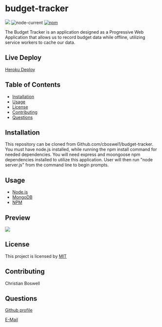 # budget-tracker

![](https://img.shields.io/badge/license-MIT-yellow)
![node-current](https://img.shields.io/node/v/c?color=gr)
[![npm](https://img.shields.io/npm/v/npm?color=blue&logo=npm)](https://www.npmjs.com/package/inquirer)

The Budget Tracker is an application designed as a Progressive Web Application that allows us to record budget data while offline, utilizing service workers to cache our data. 

## Live Deploy 
[Heroku Deploy](https://boiling-shore-40196.herokuapp.com/)

## Table of Contents 
  - [Installation](#installation)
  - [Usage](#usage)
  - [License](#license)
  - [Contributing](#contributing)
  - [Questions](#questions)


## Installation 
This repository can be cloned from Github.com/cboswel1/budget-tracker. You must have node.js installed, while running the npm install command for needed dependencies. You will need express and moongoose npm dependencies installed to utilize this application. User will then run "node server.js" from the command line to begin prompts. 


## Usage
  - [Node.js](https://nodejs.org/en/)
  - [MongoDB](https://www.mongodb.com/)
  - [NPM](https://www.npmjs.com/)
  

## Preview 
![](https://github.com/cboswel1/budget-tracker/blob/main/public/assets/images/budgetapp.gif?raw=true)



## License
This project is licensed by [MIT](https://opensource.org/licenses/MIT)


## Contributing
Christian Boswell


## Questions

[Github profile](https://github.com/cboswel1)

[E-Mail](mailto:christianboswell86@gmail.com)
